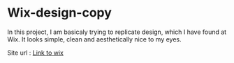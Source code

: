 # Wix-design-copy

In this project, I am basicaly trying to replicate design, which I have found at Wix. 
It looks simple, clean and aesthetically nice to my eyes. 


Site url : [Link to wix](https://www.wix.com/website-template/view/html/1850?siteId=89da904d-4403-4c8b-a6ca-0a4fdc582447&metaSiteId=5e238e7f-476b-4de1-bf3b-eae49d18ca81&originUrl=https%3A%2F%2Fwww.wix.com%2Fwebsite%2Ftemplates%2Fhtml%2Fportfolio-cv%2Fportfolios)